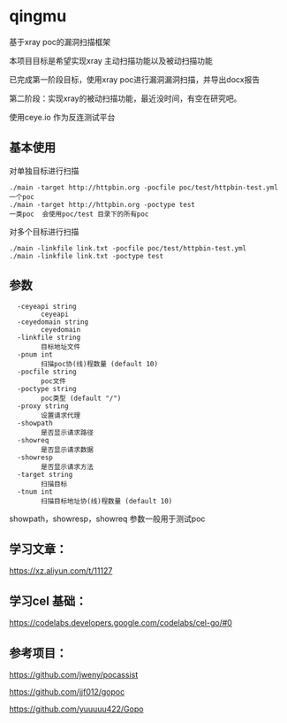 # qingmu

基于xray poc的漏洞扫描框架

本项目目标是希望实现xray 主动扫描功能以及被动扫描功能

已完成第一阶段目标，使用xray poc进行漏洞漏洞扫描，并导出docx报告

第二阶段：实现xray的被动扫描功能，最近没时间，有空在研究吧。

使用ceye.io 作为反连测试平台

## 基本使用

对单独目标进行扫描

    ./main -target http://httpbin.org -pocfile poc/test/httpbin-test.yml        一个poc
    ./main -target http://httpbin.org -poctype test                             一类poc  会使用poc/test 目录下的所有poc

对多个目标进行扫描

    ./main -linkfile link.txt -pocfile poc/test/httpbin-test.yml 
    ./main -linkfile link.txt -poctype test

## 参数
```
  -ceyeapi string
        ceyeapi
  -ceyedomain string
        ceyedomain
  -linkfile string
        目标地址文件
  -pnum int
        扫描poc协(线)程数量 (default 10)
  -pocfile string
        poc文件
  -poctype string
        poc类型 (default "/")
  -proxy string
        设置请求代理
  -showpath
        是否显示请求路径
  -showreq
        是否显示请求数据
  -showresp
        是否显示请求方法
  -target string
        扫描目标
  -tnum int
        扫描目标地址协(线)程数量 (default 10)
```

showpath，showresp，showreq 参数一般用于测试poc



## 学习文章：
https://xz.aliyun.com/t/11127

## 学习cel 基础：
https://codelabs.developers.google.com/codelabs/cel-go/#0

## 参考项目：
https://github.com/jweny/pocassist

https://github.com/jjf012/gopoc

https://github.com/yuuuuu422/Gopo
